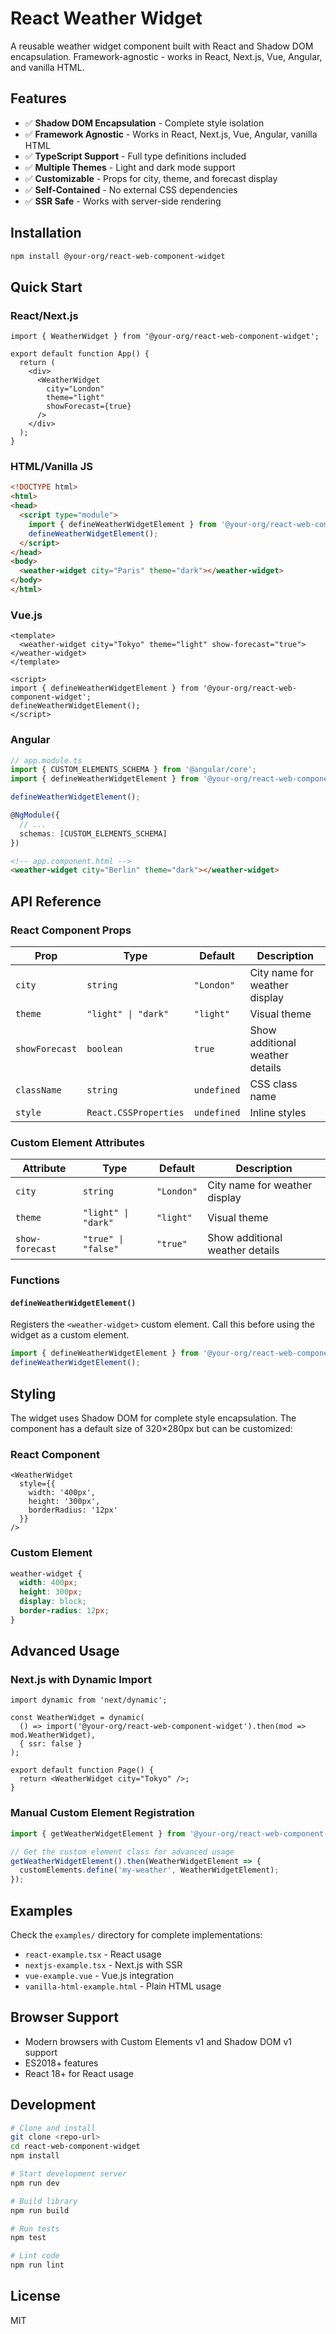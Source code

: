 # React Weather Widget

A reusable weather widget component built with React and Shadow DOM encapsulation. Framework-agnostic - works in React, Next.js, Vue, Angular, and vanilla HTML.

## Features

- ✅ **Shadow DOM Encapsulation** - Complete style isolation
- ✅ **Framework Agnostic** - Works in React, Next.js, Vue, Angular, vanilla HTML
- ✅ **TypeScript Support** - Full type definitions included
- ✅ **Multiple Themes** - Light and dark mode support
- ✅ **Customizable** - Props for city, theme, and forecast display
- ✅ **Self-Contained** - No external CSS dependencies
- ✅ **SSR Safe** - Works with server-side rendering

## Installation

```bash
npm install @your-org/react-web-component-widget
```

## Quick Start

### React/Next.js

```tsx
import { WeatherWidget } from '@your-org/react-web-component-widget';

export default function App() {
  return (
    <div>
      <WeatherWidget 
        city="London"
        theme="light"
        showForecast={true}
      />
    </div>
  );
}
```

### HTML/Vanilla JS

```html
<!DOCTYPE html>
<html>
<head>
  <script type="module">
    import { defineWeatherWidgetElement } from '@your-org/react-web-component-widget';
    defineWeatherWidgetElement();
  </script>
</head>
<body>
  <weather-widget city="Paris" theme="dark"></weather-widget>
</body>
</html>
```

### Vue.js

```vue
<template>
  <weather-widget city="Tokyo" theme="light" show-forecast="true"></weather-widget>
</template>

<script>
import { defineWeatherWidgetElement } from '@your-org/react-web-component-widget';
defineWeatherWidgetElement();
</script>
```

### Angular

```typescript
// app.module.ts
import { CUSTOM_ELEMENTS_SCHEMA } from '@angular/core';
import { defineWeatherWidgetElement } from '@your-org/react-web-component-widget';

defineWeatherWidgetElement();

@NgModule({
  // ...
  schemas: [CUSTOM_ELEMENTS_SCHEMA]
})
```

```html
<!-- app.component.html -->
<weather-widget city="Berlin" theme="dark"></weather-widget>
```

## API Reference

### React Component Props

| Prop | Type | Default | Description |
|------|------|---------|-------------|
| `city` | `string` | `"London"` | City name for weather display |
| `theme` | `"light" \| "dark"` | `"light"` | Visual theme |
| `showForecast` | `boolean` | `true` | Show additional weather details |
| `className` | `string` | `undefined` | CSS class name |
| `style` | `React.CSSProperties` | `undefined` | Inline styles |

### Custom Element Attributes

| Attribute | Type | Default | Description |
|-----------|------|---------|-------------|
| `city` | `string` | `"London"` | City name for weather display |
| `theme` | `"light" \| "dark"` | `"light"` | Visual theme |
| `show-forecast` | `"true" \| "false"` | `"true"` | Show additional weather details |

### Functions

#### `defineWeatherWidgetElement()`

Registers the `<weather-widget>` custom element. Call this before using the widget as a custom element.

```javascript
import { defineWeatherWidgetElement } from '@your-org/react-web-component-widget';
defineWeatherWidgetElement();
```

## Styling

The widget uses Shadow DOM for complete style encapsulation. The component has a default size of 320×280px but can be customized:

### React Component

```tsx
<WeatherWidget 
  style={{ 
    width: '400px', 
    height: '300px',
    borderRadius: '12px'
  }}
/>
```

### Custom Element

```css
weather-widget {
  width: 400px;
  height: 300px;
  display: block;
  border-radius: 12px;
}
```

## Advanced Usage

### Next.js with Dynamic Import

```tsx
import dynamic from 'next/dynamic';

const WeatherWidget = dynamic(
  () => import('@your-org/react-web-component-widget').then(mod => mod.WeatherWidget),
  { ssr: false }
);

export default function Page() {
  return <WeatherWidget city="Tokyo" />;
}
```

### Manual Custom Element Registration

```javascript
import { getWeatherWidgetElement } from '@your-org/react-web-component-widget';

// Get the custom element class for advanced usage
getWeatherWidgetElement().then(WeatherWidgetElement => {
  customElements.define('my-weather', WeatherWidgetElement);
});
```

## Examples

Check the `examples/` directory for complete implementations:

- `react-example.tsx` - React usage
- `nextjs-example.tsx` - Next.js with SSR
- `vue-example.vue` - Vue.js integration
- `vanilla-html-example.html` - Plain HTML usage

## Browser Support

- Modern browsers with Custom Elements v1 and Shadow DOM v1 support
- ES2018+ features
- React 18+ for React usage

## Development

```bash
# Clone and install
git clone <repo-url>
cd react-web-component-widget
npm install

# Start development server
npm run dev

# Build library
npm run build

# Run tests
npm test

# Lint code
npm run lint
```

## License

MIT
